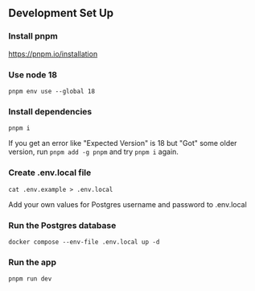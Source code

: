 ## Development Set Up

### Install pnpm
https://pnpm.io/installation

### Use node 18
`pnpm env use --global 18`

### Install dependencies
`pnpm i`

If you get an error like "Expected Version" is 18 but "Got" some older version, run `pnpm add -g pnpm` and try `pnpm i` again.

### Create .env.local file
`cat .env.example > .env.local`

Add your own values for Postgres username and password to .env.local

### Run the Postgres database

`docker compose --env-file .env.local up -d`

### Run the app

`pnpm run dev`
